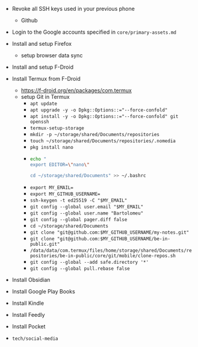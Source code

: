 - Revoke all SSH keys used in your previous phone
  - Github

- Login to the Google accounts specified in `core/primary-assets.md`
- Install and setup Firefox
  - setup browser data sync
- Install and setup F-Droid
- Install Termux from F-Droid
  - https://f-droid.org/en/packages/com.termux
  - setup Git in Termux
    - `apt update`
    - `apt upgrade -y -o Dpkg::Options::="--force-confold"`
    - `apt install -y -o Dpkg::Options::="--force-confold" git openssh`
    - `termux-setup-storage`
    - `mkdir -p ~/storage/shared/Documents/repositories`
    - `touch ~/storage/shared/Documents/repositories/.nomedia`
    - `pkg install nano`
    - 
      ```bash
      echo "
      export EDITOR=\"nano\"

      cd ~/storage/shared/Documents" >> ~/.bashrc
      ```
    - `export MY_EMAIL=`
    - `export MY_GITHUB_USERNAME=`
    - `ssh-keygen -t ed25519 -C "$MY_EMAIL"`
    - `git config --global user.email "$MY_EMAIL"`
    - `git config --global user.name "Bartolomeu"`
    - `git config --global pager.diff false`
    - `cd ~/storage/shared/Documents`
    - `git clone "git@github.com:$MY_GITHUB_USERNAME/my-notes.git"`
    - `git clone "git@github.com:$MY_GITHUB_USERNAME/be-in-public.git"`
    - `/data/data/com.termux/files/home/storage/shared/Documents/repositories/be-in-public/core/git/mobile/clone-repos.sh`
    - `git config --global --add safe.directory '*'`
    - `git config --global pull.rebase false`
- Install Obsidian
- Install Google Play Books
- Install Kindle
- Install Feedly
- Install Pocket
- `tech/social-media`
